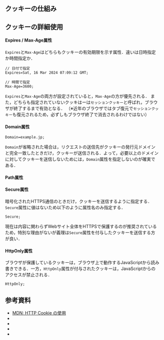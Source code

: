 

## クッキーの仕組み

## クッキーの詳細使用

#### Expires / Max-Age属性
`Expires`と`Max-Age`はどちらもクッキーの有効期限を示す属性．違いは日時指定か時間指定か．

```
// 日付で指定
Expires=Sat, 16 Mar 2024 07:09:12 GMT;
```

```
// 時間で指定
Max-Age=3600;
```

`Expires`と`Max-Age`の両方が設定されていると，`Max-Age`の方が優先される．
また，どちらも指定されていないクッキはーは`セッションクッキー`と呼ばれ，ブラウザが終了するまで有効となる．
（※近年のブラウザではタブ復元で`セッションクッキー`も復元されるため，必ずしもブラウザ終了で消去されるわけではない）

#### Domain属性


```
Domain=example.jp;
```

`Domain`が省略された場合は，リクエストの送信先がクッキーの発行元ドメインと完全一致したときだけ，クッキーが送信される．よって，必要以上のドメインに対してクッキーを送信しないためには，`Domain`属性を指定しないのが確実である．

#### Path属性


#### Secure属性
暗号化されたHTTPS通信のときだけ，クッキーを送信するように指定する．`Secure`属性に値はないため以下のように属性名のみ指定する．

```
Secure;
```

現在は内容に関わらずWebサイト全体をHTTPSで保護するのが推奨されているため，特別な理由がないが義理は`Secure`属性を付与したクッキーを送信する方が良い．

#### HttpOnly属性
ブラウザが保護しているクッキーは，ブラウザ上で動作するJavaScriptから読み書きできる．一方，`HttpOnly`属性が付与されたクッキーは，JavaScriptからのアクセスが禁止される．

```
HttpOnly;
```

## 参考資料
- [MDN: HTTP Cookie の使用](https://developer.mozilla.org/ja/docs/Web/HTTP/Cookies)
- []()
- []()
- []()
- []()